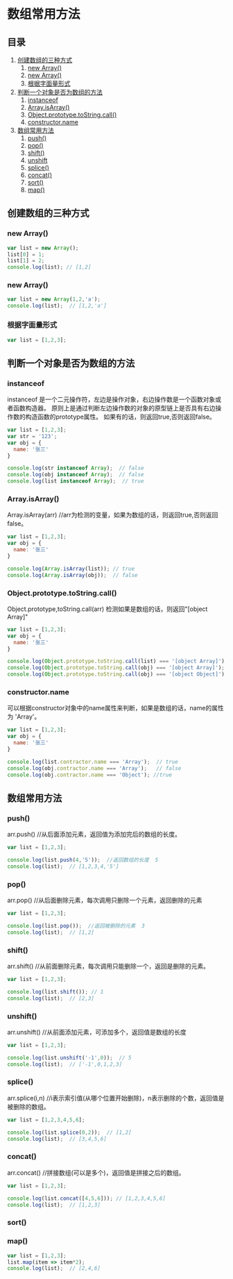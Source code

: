 # 数组常用方法 #

## 目录 ##

 1. [创建数组的三种方式](#href1)
    1. [new Array()](#href1-1)
    2. [new Array()](#href1-2)
    3. [根据字面量形式](#href1-3)
 2. [判断一个对象是否为数组的方法](#href2)
    1. [instanceof](#href2-1)
    2. [Array.isArray()](#href2-2)
    3. [Object.prototype.toString.call()](#href2-3)
    4. [constructor.name](#href2-4)
 3. [数组常用方法](#href3)
    1. [push()](#href3-1)
    2. [pop()](#href3-2)
    3. [shift()](#href3-3)
    4. [unshift](#href3-4)
    5. [splice()](#href3-5)
    6. [concat()](#href3-6)
    7. [sort()](#href3-7)
    8. [map()](#href3-8)

## <a name='#href1'>创建数组的三种方式</a> ##

### <a name='#href1-1'>new Array()</a> ###

```js
var list = new Array();
list[0] = 1;
list[1] = 2;
console.log(list); // [1,2]
```


### <a name='#href1-2'>new Array()</a> ###

```js
var list = new Array(1,2,'a');
console.log(list);  // [1,2,'a']
```


### <a name='#href1-3'>根据字面量形式</a> ###

```js
var list = [1,2,3];
```


## <a name='#href2'>判断一个对象是否为数组的方法</a> ##

### <a name='#href2-1'>instanceof</a> ###

instanceof 是一个二元操作符，左边是操作对象，右边操作数是一个函数对象或者函数构造器。
原则上是通过判断左边操作数的对象的原型链上是否具有右边操作数的构造函数的prototype属性。
如果有的话，则返回true,否则返回false。

```js
var list = [1,2,3];
var str = '123';
var obj = {
  name: '张三'
}

console.log(str instanceof Array);  // false
console.log(obj instanceof Array);  // false
console.log(list instanceof Array);  // true

```

### <a name='#href2-2'>Array.isArray()</a> ###

Array.isArray(arr)  //arr为检测的变量，如果为数组的话，则返回true,否则返回false。

```js
var list = [1,2,3];
var obj = {
  name: '张三'
}

console.log(Array.isArray(list)); // true
console.log(Array.isArray(obj));  // false
```

### <a name='#href2-3'>Object.prototype.toString.call()</a> ###

Object.prototype,toString.call(arr) 检测如果是数组的话，则返回"[object Array]"

```js
var list = [1,2,3];
var obj = {
  name: '张三'
}

console.log(Object.prototype.toString.call(list) === '[object Array]'); // true
console.log(Object.prototype.toString.call(obj) === '[object Array]');  // false
console.log(Object.prototype.toString.call(obj) === '[object Object]'); // true
```

### <a name='#href2-4'>constructor.name</a> ###

可以根据constructor对象中的name属性来判断，如果是数组的话，name的属性为 'Array'。

```js
var list = [1,2,3];
var obj = {
  name: '张三'
}

console.log(list.contractor.name === 'Array');  // true
console.log(obj.contractor.name === 'Array');   // false
console.log(obj.contractor.name === 'Object'); //true
```


## <a name='#href3'>数组常用方法</a> ##


### <a name='#href3-1'>push()</a> ###

arr.push() //从后面添加元素，返回值为添加完后的数组的长度。

```js
var list = [1,2,3];

console.log(list.push(4,'5'));  //返回数组的长度  5
console.log(list);  // [1,2,3,4,'5']
```

### <a name='#href3-2'>pop()</a> ###

arr.pop()  //从后面删除元素，每次调用只删除一个元素，返回删除的元素

```js
var list = [1,2,3];

console.log(list.pop());  //返回被删除的元素  3
console.log(list);  // [1,2]
```


### <a name='#href3-3'>shift()</a> ###

arr.shift()  //从前面删除元素，每次调用只能删除一个，返回是删除的元素。

```js
var list = [1,2,3];

console.log(list.shift()); // 1
console.log(list);  // [2,3]
```

### <a name='#href3-4'>unshift()</a> ###

arr.unshift()  //从前面添加元素，可添加多个，返回值是数组的长度

```js
var list = [1,2,3];

console.log(list.unshift('-1',0));  // 5
console.log(list);  // ['-1',0,1,2,3]
```

### <a name='#href3-5'>splice()</a> ###

arr.splice(i,n) //i表示索引值(从哪个位置开始删除)，n表示删除的个数，返回值是被删除的数组。

```js
var list = [1,2,3,4,5,6];

console.log(list.splice(0,2));  // [1,2]
console.log(list);  // [3,4,5,6]

```

### <a name='#href3-6'>concat()</a> ###

arr.concat()  //拼接数组(可以是多个)，返回值是拼接之后的数组。

```js
var list = [1,2,3];

console.log(list.concat([4,5,6])); // [1,2,3,4,5,6]
console.log(list);  // [1,2,3]
```

### <a name='#href3-7'>sort()</a> ###






### <a name='#href3-8'>map()</a> ###


```js
var list = [1,2,3];
list.map(item => item*2);
console.log(list);  // [2,4,6]
```
